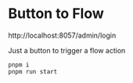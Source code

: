 # Button to Flow

http://localhost:8057/admin/login

Just a button to trigger a flow action

```console
pnpm i
pnpm run start
```
